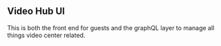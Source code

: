 ## Video Hub UI

This is both the front end for guests and the graphQL layer to
manage all things video center related.

